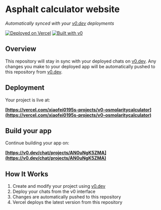 # Asphalt calculator website

*Automatically synced with your [v0.dev](https://v0.dev) deployments*

[![Deployed on Vercel](https://img.shields.io/badge/Deployed%20on-Vercel-black?style=for-the-badge&logo=vercel)](https://vercel.com/xiaofei0195s-projects/v0-osmolaritycalculator)
[![Built with v0](https://img.shields.io/badge/Built%20with-v0.dev-black?style=for-the-badge)](https://v0.dev/chat/projects/AN0uNgK5ZMA)

## Overview

This repository will stay in sync with your deployed chats on [v0.dev](https://v0.dev).
Any changes you make to your deployed app will be automatically pushed to this repository from [v0.dev](https://v0.dev).

## Deployment

Your project is live at:

**[https://vercel.com/xiaofei0195s-projects/v0-osmolaritycalculator](https://vercel.com/xiaofei0195s-projects/v0-osmolaritycalculator)**

## Build your app

Continue building your app on:

**[https://v0.dev/chat/projects/AN0uNgK5ZMA](https://v0.dev/chat/projects/AN0uNgK5ZMA)**

## How It Works

1. Create and modify your project using [v0.dev](https://v0.dev)
2. Deploy your chats from the v0 interface
3. Changes are automatically pushed to this repository
4. Vercel deploys the latest version from this repository
